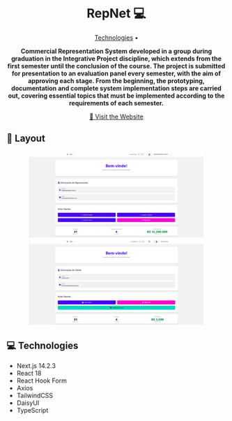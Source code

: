<h1 align="center" style="font-weight: bold;">RepNet 💻</h1>

<p align="center">
 <a href="#technologies">Technologies</a> • 
</p>

<p align="center">
    <b>Commercial Representation System developed in a group during graduation in the Integrative Project discipline, which extends from the first semester until the conclusion of the course. The project is submitted for presentation to an evaluation panel every semester, with the aim of approving each stage. From the beginning, the prototyping, documentation and complete system implementation steps are carried out, covering essential topics that must be implemented according to the requirements of each semester.</b>
</p>

<p align="center">
     <a href="https://repnet.tec.br" target="_blank"
              rel="noopener noreferrer">📱 Visit the Website</a>
</p>

<h2 id="layout">🎨 Layout</h2>

<p align="center">
    <img src="./public/representante.png" alt="Imagem do site" width="400px">
    <img src="./public/cliente.png" alt="Imagem do site" width="400px">
</p>

<h2 id="technologies">💻 Technologies</h2>

- Next.js 14.2.3
- React 18
- React Hook Form
- Axios
- TailwindCSS
- DaisyUI
- TypeScript
